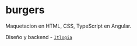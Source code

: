# burgers

Maquetacion en HTML, CSS, TypeScript en Angular.

Diseño y backend -  <code>[Itlogia](https://itlogia.ru/)
</code>
